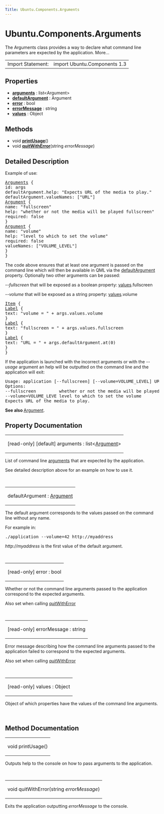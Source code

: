 ```yaml
---
Title: Ubuntu.Components.Arguments
---
```


# Ubuntu.Components.Arguments

<span class="subtitle"></span>
<!-- $$$Arguments-brief -->
<p>The Arguments class provides a way to declare what command line parameters are expected by the application. More...</p>
<!-- @@@Arguments -->
<table class="alignedsummary">
<tr><td class="memItemLeft rightAlign topAlign"> Import Statement:</td><td class="memItemRight bottomAlign"> import Ubuntu.Components 1.3</td></tr></table><ul>
</ul>
<h2 id="properties">Properties</h2>
<ul>
<li class="fn"><b><b><a href="#arguments-prop">arguments</a></b></b> : list&lt;Argument&gt;</li>
<li class="fn"><b><b><a href="#defaultArgument-prop">defaultArgument</a></b></b> : Argument</li>
<li class="fn"><b><b><a href="#error-prop">error</a></b></b> : bool</li>
<li class="fn"><b><b><a href="#errorMessage-prop">errorMessage</a></b></b> : string</li>
<li class="fn"><b><b><a href="#values-prop">values</a></b></b> : Object</li>
</ul>
<h2 id="methods">Methods</h2>
<ul>
<li class="fn">void <b><b><a href="#printUsage-method">printUsage</a></b></b>()</li>
<li class="fn">void <b><b><a href="#quitWithError-method">quitWithError</a></b></b>(string <i>errorMessage</i>)</li>
</ul>
<!-- $$$Arguments-description -->
<h2 id="details">Detailed Description</h2>
</p>
<p>Example of use:</p>
<pre class="qml"><span class="type"><a href="index.html">Arguments</a></span> {
<span class="name">id</span>: <span class="name">args</span>
<span class="name">defaultArgument</span>.help: <span class="string">&quot;Expects URL of the media to play.&quot;</span>
<span class="name">defaultArgument</span>.valueNames: [<span class="string">&quot;URL&quot;</span>]
<span class="type"><a href="Ubuntu.Components.Argument.md">Argument</a></span> {
<span class="name">name</span>: <span class="string">&quot;fullscreen&quot;</span>
<span class="name">help</span>: <span class="string">&quot;whether or not the media will be played fullscreen&quot;</span>
<span class="name">required</span>: <span class="number">false</span>
}
<span class="type"><a href="Ubuntu.Components.Argument.md">Argument</a></span> {
<span class="name">name</span>: <span class="string">&quot;volume&quot;</span>
<span class="name">help</span>: <span class="string">&quot;level to which to set the volume&quot;</span>
<span class="name">required</span>: <span class="number">false</span>
<span class="name">valueNames</span>: [<span class="string">&quot;VOLUME_LEVEL&quot;</span>]
}
}</pre>
<p>The code above ensures that at least one argument is passed on the command line which will then be available in QML via the <a href="#defaultArgument-prop">defaultArgument</a> property. Optionally two other arguments can be passed:</p>
<p><i>--fullscreen</i> that will be exposed as a boolean property: <a href="#values-prop">values</a>.fullscreen</p>
<p><i>--volume</i> that will be exposed as a string property: <a href="#values-prop">values</a>.volume</p>
<pre class="qml"><span class="type"><a href="QtQuick.Item.md">Item</a></span> {
<span class="type"><a href="Ubuntu.Components.Label.md">Label</a></span> {
<span class="name">text</span>: <span class="string">&quot;volume = &quot;</span> <span class="operator">+</span> <span class="name">args</span>.<span class="name">values</span>.<span class="name">volume</span>
}
<span class="type"><a href="Ubuntu.Components.Label.md">Label</a></span> {
<span class="name">text</span>: <span class="string">&quot;fullscreen = &quot;</span> <span class="operator">+</span> <span class="name">args</span>.<span class="name">values</span>.<span class="name">fullscreen</span>
}
<span class="type"><a href="Ubuntu.Components.Label.md">Label</a></span> {
<span class="name">text</span>: <span class="string">&quot;URL = &quot;</span> <span class="operator">+</span> <span class="name">args</span>.<span class="name">defaultArgument</span>.<span class="name">at</span>(<span class="number">0</span>)
}
}</pre>
<p>If the application is launched with the incorrect arguments or with the <i>--usage</i> argument an help will be outputted on the command line and the application will exit:</p>
<pre class="cpp">Usage: application <span class="operator">[</span><span class="operator">-</span><span class="operator">-</span>fullscreen<span class="operator">]</span> <span class="operator">[</span><span class="operator">-</span><span class="operator">-</span>volume<span class="operator">=</span>VOLUME_LEVEL<span class="operator">]</span> URL
Options:
<span class="operator">-</span><span class="operator">-</span>fullscreen         whether <span class="keyword">or</span> <span class="keyword">not</span> the media will be played fullscreen
<span class="operator">-</span><span class="operator">-</span>volume<span class="operator">=</span>VOLUME_LEVE level to which to set the volume
Expects URL of the media to play<span class="operator">.</span></pre>
<p><b>See also </b><a href="Ubuntu.Components.Argument.md">Argument</a>.</p>
<!-- @@@Arguments -->
<h2>Property Documentation</h2>
<!-- $$$arguments -->
<table class="qmlname"><tr valign="top" id="arguments-prop"><td class="tblQmlPropNode"><p><span class="qmlreadonly">[read-only] </span><span class="qmldefault">[default] </span><span class="name">arguments</span> : <span class="type">list</span>&lt;<span class="type"><a href="Ubuntu.Components.Argument.md">Argument</a></span>&gt;</p></td></tr></table><p>List of command line <a href="Ubuntu.Components.Argument.md">arguments</a> that are expected by the application.</p>
<p>See detailed description above for an example on how to use it.</p>
<!-- @@@arguments -->
<br/>
<!-- $$$defaultArgument -->
<table class="qmlname"><tr valign="top" id="defaultArgument-prop"><td class="tblQmlPropNode"><p><span class="name">defaultArgument</span> : <span class="type"><a href="Ubuntu.Components.Argument.md">Argument</a></span></p></td></tr></table><p>The default argument corresponds to the values passed on the command line without any name.</p>
<p>For example in:</p>
<pre class="cpp"><span class="operator">.</span><span class="operator">/</span>application <span class="operator">-</span><span class="operator">-</span>volume<span class="operator">=</span><span class="number">42</span> http:<span class="comment">//myaddress</span></pre>
<p><i>http://myaddress</i> is the first value of the default argument.</p>
<!-- @@@defaultArgument -->
<br/>
<!-- $$$error -->
<table class="qmlname"><tr valign="top" id="error-prop"><td class="tblQmlPropNode"><p><span class="qmlreadonly">[read-only] </span><span class="name">error</span> : <span class="type">bool</span></p></td></tr></table><p>Whether or not the command line arguments passed to the application correspond to the expected arguments.</p>
<p>Also set when calling <a href="#quitWithError-method">quitWithError</a></p>
<!-- @@@error -->
<br/>
<!-- $$$errorMessage -->
<table class="qmlname"><tr valign="top" id="errorMessage-prop"><td class="tblQmlPropNode"><p><span class="qmlreadonly">[read-only] </span><span class="name">errorMessage</span> : <span class="type">string</span></p></td></tr></table><p>Error message describing how the command line arguments passed to the application failed to correspond to the expected arguments.</p>
<p>Also set when calling <a href="#quitWithError-method">quitWithError</a></p>
<!-- @@@errorMessage -->
<br/>
<!-- $$$values -->
<table class="qmlname"><tr valign="top" id="values-prop"><td class="tblQmlPropNode"><p><span class="qmlreadonly">[read-only] </span><span class="name">values</span> : <span class="type">Object</span></p></td></tr></table><p>Object of which properties have the values of the command line arguments.</p>
<!-- @@@values -->
<br/>
<h2>Method Documentation</h2>
<!-- $$$printUsage -->
<table class="qmlname"><tr valign="top" id="printUsage-method"><td class="tblQmlFuncNode"><p><span class="type">void</span> <span class="name">printUsage</span>()</p></td></tr></table><p>Outputs help to the console on how to pass arguments to the application.</p>
<!-- @@@printUsage -->
<br/>
<!-- $$$quitWithError -->
<table class="qmlname"><tr valign="top" id="quitWithError-method"><td class="tblQmlFuncNode"><p><span class="type">void</span> <span class="name">quitWithError</span>(<span class="type">string</span><i> errorMessage</i>)</p></td></tr></table><p>Exits the application outputting <i>errorMessage</i> to the console.</p>
<!-- @@@quitWithError -->
<br/>
